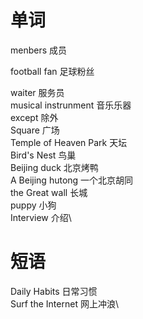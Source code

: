 # 单词
menbers 成员

football fan 足球粉丝

waiter 服务员\
musical instrunment 音乐乐器\
except 除外\
Square 广场\
Temple of Heaven Park 天坛\
Bird's Nest 鸟巢\
Beijing duck 北京烤鸭\
A Beijing hutong 一个北京胡同\
the Great wall 长城\
puppy 小狗\
Interview 介绍\
# 短语
Daily Habits 日常习惯\
Surf the Internet 网上冲浪\